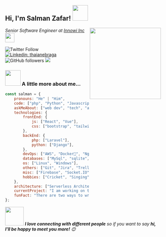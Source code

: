 <h2>Hi, I'm Salman Zafar! <img src="https://media.giphy.com/media/12oufCB0MyZ1Go/giphy.gif" width="50"></h2>
<img align='right' src="https://media.giphy.com/media/M9gbBd9nbDrOTu1Mqx/giphy.gif" width="230">
<p><em> Senior Software Engineer at <a href="http://https://innowi.com/">Innowi Inc</a><img src="https://media.giphy.com/media/WUlplcMpOCEmTGBtBW/giphy.gif" width="30"> 
</em></p>

![Twitter Follow](https://img.shields.io/twitter/follow/salmanzafar949?style=social)
[![Linkedin: thaianebraga](https://img.shields.io/badge/-salman-blue?style=flat-square&logo=Linkedin&logoColor=white&link=https://www.linkedin.com/in/emsalmanzafar/)](https://www.linkedin.com/in/emsalmanzafar/)
![GitHub followers](https://img.shields.io/github/followers/salmanzafar949?label=Follow&style=social)
![](https://visitor-badge.glitch.me/badge?page_id=salmanzafar949)

### <img src="https://media.giphy.com/media/VgCDAzcKvsR6OM0uWg/giphy.gif" width="50"> A little more about me...  

```javascript
const salman = {
    pronouns: "He" | "Him",
    code: ["php", "Python", "Javascript"],
    askMeAbout: ["web dev", "tech", "app dev", "database", "open source", "programming", "Restful Api"],
    technologies: {
        frontEnd: {
            js: ["React", "Vue"],
            css: ["bootstrap", "tailwind"]
        },
        backEnd: {
            php: ["Laravel"],
            python: ["Django"],
        },
        devOps: ["AWS", "Docker🐳", "Nginx", "Apache"],
        databases: ["MySql", "sqlite", "mongo", "influxdb", "Graphql"],
        os: ["Linux", "Windows"],
        others: ["Git", "Jira", "Trello", "Space"],
        misc: ["Firebase", "Socket.IO", "selenium", "MQTT", "Package Development"],
        hobbies: ["Cricket", "Singing"]
    },
    architecture: ["Serverless Architecture", "Progressive web applications", "Single page applications", "Microservices", "Rest Api"],
    currentProject: "I am working on two projects IOT and Ecommerce",
    funFact: "There are two ways to write error-free programs; only the third one works"
};
```

<img src="https://media.giphy.com/media/LnQjpWaON8nhr21vNW/giphy.gif" width="60"> <em><b>I love connecting with different people</b> so if you want to say <b>hi, I'll be happy to meet you more!</b> 😊</em>
